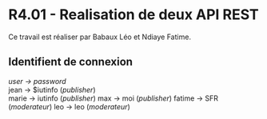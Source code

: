# R4.01 - Realisation de deux API REST

Ce travail est réaliser par Babaux Léo et Ndiaye Fatime.

## Identifient de connexion

*user -> password*  
jean -> $iutinfo (*publisher*)  
marie -> iutinfo (*publisher*) 
max -> moi (*publisher*)
fatime -> SFR (*moderateur*)
leo -> leo (*moderateur*)  

